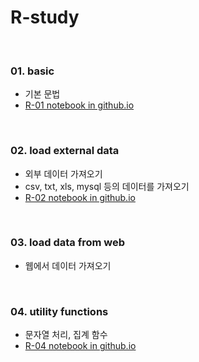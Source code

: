 # R-study

<br>

### 01. basic
- 기본 문법  
- [R-01 notebook in github.io](https://nahyeon-an.github.io/R-study/basic.nb.html)

<br>

### 02. load external data
- 외부 데이터 가져오기
- csv, txt, xls, mysql 등의 데이터를 가져오기
- [R-02 notebook in github.io](https://nahyeon-an.github.io/R-study/load-ext-data.nb.html)

<br>

### 03. load data from web
- 웹에서 데이터 가져오기

<br>

### 04. utility functions
- 문자열 처리, 집계 함수 
- [R-04 notebook in github.io](https://nahyeon-an.github.io/R-study/utility-function.nb.html)
